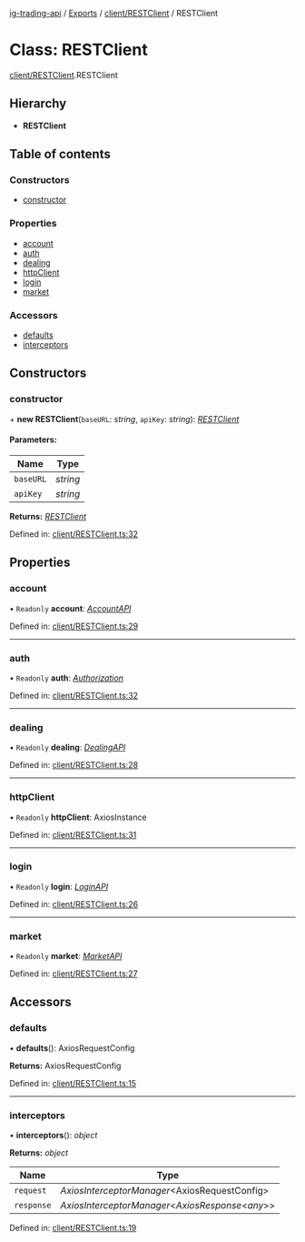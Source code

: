 [ig-trading-api](../README.md) / [Exports](../modules.md) / [client/RESTClient](../modules/client_restclient.md) / RESTClient

# Class: RESTClient

[client/RESTClient](../modules/client_restclient.md).RESTClient

## Hierarchy

- **RESTClient**

## Table of contents

### Constructors

- [constructor](client_restclient.restclient.md#constructor)

### Properties

- [account](client_restclient.restclient.md#account)
- [auth](client_restclient.restclient.md#auth)
- [dealing](client_restclient.restclient.md#dealing)
- [httpClient](client_restclient.restclient.md#httpclient)
- [login](client_restclient.restclient.md#login)
- [market](client_restclient.restclient.md#market)

### Accessors

- [defaults](client_restclient.restclient.md#defaults)
- [interceptors](client_restclient.restclient.md#interceptors)

## Constructors

### constructor

\+ **new RESTClient**(`baseURL`: _string_, `apiKey`: _string_): [_RESTClient_](client_restclient.restclient.md)

#### Parameters:

| Name      | Type     |
| --------- | -------- |
| `baseURL` | _string_ |
| `apiKey`  | _string_ |

**Returns:** [_RESTClient_](client_restclient.restclient.md)

Defined in: [client/RESTClient.ts:32](https://github.com/bennycode/ig-trading-api/blob/76cc822/src/client/RESTClient.ts#L32)

## Properties

### account

• `Readonly` **account**: [_AccountAPI_](account_accountapi.accountapi.md)

Defined in: [client/RESTClient.ts:29](https://github.com/bennycode/ig-trading-api/blob/76cc822/src/client/RESTClient.ts#L29)

---

### auth

• `Readonly` **auth**: [_Authorization_](../interfaces/client_restclient.authorization.md)

Defined in: [client/RESTClient.ts:32](https://github.com/bennycode/ig-trading-api/blob/76cc822/src/client/RESTClient.ts#L32)

---

### dealing

• `Readonly` **dealing**: [_DealingAPI_](dealing_dealingapi.dealingapi.md)

Defined in: [client/RESTClient.ts:28](https://github.com/bennycode/ig-trading-api/blob/76cc822/src/client/RESTClient.ts#L28)

---

### httpClient

• `Readonly` **httpClient**: AxiosInstance

Defined in: [client/RESTClient.ts:31](https://github.com/bennycode/ig-trading-api/blob/76cc822/src/client/RESTClient.ts#L31)

---

### login

• `Readonly` **login**: [_LoginAPI_](login_loginapi.loginapi.md)

Defined in: [client/RESTClient.ts:26](https://github.com/bennycode/ig-trading-api/blob/76cc822/src/client/RESTClient.ts#L26)

---

### market

• `Readonly` **market**: [_MarketAPI_](market_marketapi.marketapi.md)

Defined in: [client/RESTClient.ts:27](https://github.com/bennycode/ig-trading-api/blob/76cc822/src/client/RESTClient.ts#L27)

## Accessors

### defaults

• **defaults**(): AxiosRequestConfig

**Returns:** AxiosRequestConfig

Defined in: [client/RESTClient.ts:15](https://github.com/bennycode/ig-trading-api/blob/76cc822/src/client/RESTClient.ts#L15)

---

### interceptors

• **interceptors**(): _object_

**Returns:** _object_

| Name       | Type                                                |
| ---------- | --------------------------------------------------- |
| `request`  | _AxiosInterceptorManager_<AxiosRequestConfig\>      |
| `response` | _AxiosInterceptorManager_<_AxiosResponse_<_any_\>\> |

Defined in: [client/RESTClient.ts:19](https://github.com/bennycode/ig-trading-api/blob/76cc822/src/client/RESTClient.ts#L19)
